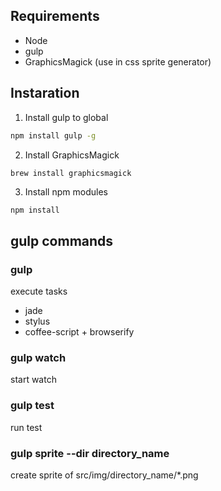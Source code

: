## Requirements
* Node
* gulp
* GraphicsMagick (use in css sprite generator)

## Instaration

1. Install gulp to global
```sh
npm install gulp -g
```

2. Install GraphicsMagick
```sh
brew install graphicsmagick
```

3. Install npm modules
```
npm install
```

## gulp commands

### gulp
execute tasks
* jade
* stylus
* coffee-script + browserify

### gulp watch
start watch

### gulp test
run test

### gulp sprite --dir directory_name
create sprite of src/img/directory_name/*.png
